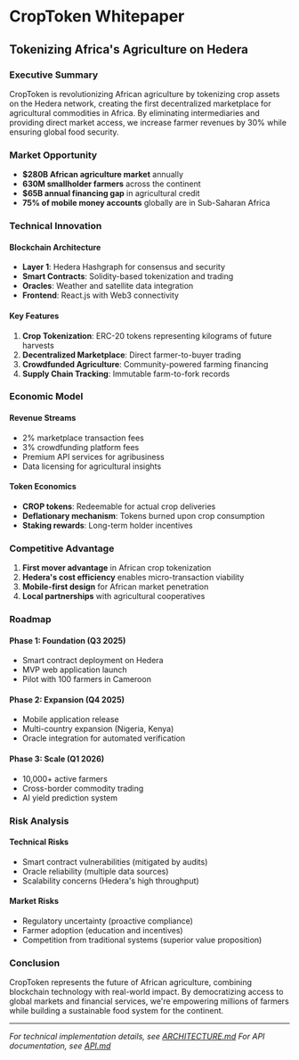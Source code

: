 # CropToken Whitepaper
## Tokenizing Africa's Agriculture on Hedera

### Executive Summary

CropToken is revolutionizing African agriculture by tokenizing crop assets on the Hedera network, creating the first decentralized marketplace for agricultural commodities in Africa. By eliminating intermediaries and providing direct market access, we increase farmer revenues by 30% while ensuring global food security.

### Market Opportunity

- **$280B African agriculture market** annually
- **630M smallholder farmers** across the continent  
- **$65B annual financing gap** in agricultural credit
- **75% of mobile money accounts** globally are in Sub-Saharan Africa

### Technical Innovation

#### Blockchain Architecture
- **Layer 1**: Hedera Hashgraph for consensus and security
- **Smart Contracts**: Solidity-based tokenization and trading
- **Oracles**: Weather and satellite data integration
- **Frontend**: React.js with Web3 connectivity

#### Key Features
1. **Crop Tokenization**: ERC-20 tokens representing kilograms of future harvests
2. **Decentralized Marketplace**: Direct farmer-to-buyer trading
3. **Crowdfunded Agriculture**: Community-powered farming financing
4. **Supply Chain Tracking**: Immutable farm-to-fork records

### Economic Model

#### Revenue Streams
- 2% marketplace transaction fees
- 3% crowdfunding platform fees
- Premium API services for agribusiness
- Data licensing for agricultural insights

#### Token Economics
- **CROP tokens**: Redeemable for actual crop deliveries
- **Deflationary mechanism**: Tokens burned upon crop consumption
- **Staking rewards**: Long-term holder incentives

### Competitive Advantage

1. **First mover advantage** in African crop tokenization
2. **Hedera's cost efficiency** enables micro-transaction viability
3. **Mobile-first design** for African market penetration
4. **Local partnerships** with agricultural cooperatives

### Roadmap

#### Phase 1: Foundation (Q3 2025)
- Smart contract deployment on Hedera
- MVP web application launch
- Pilot with 100 farmers in Cameroon

#### Phase 2: Expansion (Q4 2025)
- Mobile application release
- Multi-country expansion (Nigeria, Kenya)
- Oracle integration for automated verification

#### Phase 3: Scale (Q1 2026)
- 10,000+ active farmers
- Cross-border commodity trading
- AI yield prediction system

### Risk Analysis

#### Technical Risks
- Smart contract vulnerabilities (mitigated by audits)
- Oracle reliability (multiple data sources)
- Scalability concerns (Hedera's high throughput)

#### Market Risks
- Regulatory uncertainty (proactive compliance)
- Farmer adoption (education and incentives)
- Competition from traditional systems (superior value proposition)

### Conclusion

CropToken represents the future of African agriculture, combining blockchain technology with real-world impact. By democratizing access to global markets and financial services, we're empowering millions of farmers while building a sustainable food system for the continent.

---

*For technical implementation details, see [ARCHITECTURE.md](ARCHITECTURE.md)*
*For API documentation, see [API.md](API.md)*
